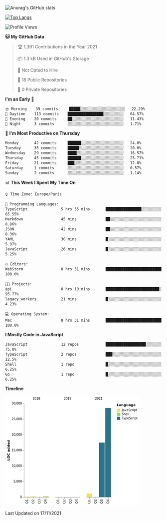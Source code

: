 ![Anurag's GitHub stats](https://github-readme-stats.vercel.app/api?username=sufiane&theme=dark&show_icons=true&count_private=true)


[![Top Langs](https://github-readme-stats.vercel.app/api/top-langs/?username=sufiane&layout=compact)](https://github.com/anuraghazra/github-readme-stats)

<!--START_SECTION:waka-->
![Profile Views](http://img.shields.io/badge/Profile%20Views-0-blue)

**🐱 My GitHub Data** 

> 🏆 1,391 Contributions in the Year 2021
 > 
> 📦 1.3 kB Used in GitHub's Storage 
 > 
> 🚫 Not Opted to Hire
 > 
> 📜 18 Public Repositories 
 > 
> 🔑 0 Private Repositories  
 > 
**I'm an Early 🐤** 

```text
🌞 Morning    39 commits     █████░░░░░░░░░░░░░░░░░░░░   22.29% 
🌆 Daytime    113 commits    ████████████████░░░░░░░░░   64.57% 
🌃 Evening    20 commits     ██░░░░░░░░░░░░░░░░░░░░░░░   11.43% 
🌙 Night      3 commits      ░░░░░░░░░░░░░░░░░░░░░░░░░   1.71%

```
📅 **I'm Most Productive on Thursday** 

```text
Monday       42 commits     ██████░░░░░░░░░░░░░░░░░░░   24.0% 
Tuesday      35 commits     █████░░░░░░░░░░░░░░░░░░░░   20.0% 
Wednesday    29 commits     ████░░░░░░░░░░░░░░░░░░░░░   16.57% 
Thursday     45 commits     ██████░░░░░░░░░░░░░░░░░░░   25.71% 
Friday       21 commits     ███░░░░░░░░░░░░░░░░░░░░░░   12.0% 
Saturday     1 commits      ░░░░░░░░░░░░░░░░░░░░░░░░░   0.57% 
Sunday       2 commits      ░░░░░░░░░░░░░░░░░░░░░░░░░   1.14%

```


📊 **This Week I Spent My Time On** 

```text
⌚︎ Time Zone: Europe/Paris

💬 Programming Languages: 
TypeScript               5 hrs 35 mins       ████████████████░░░░░░░░░   65.55% 
Markdown                 45 mins             ██░░░░░░░░░░░░░░░░░░░░░░░   8.86% 
JSON                     42 mins             ██░░░░░░░░░░░░░░░░░░░░░░░   8.36% 
YAML                     30 mins             █░░░░░░░░░░░░░░░░░░░░░░░░   5.97% 
JavaScript               26 mins             █░░░░░░░░░░░░░░░░░░░░░░░░   5.25%

🔥 Editors: 
WebStorm                 8 hrs 31 mins       █████████████████████████   100.0%

🐱‍💻 Projects: 
api                      8 hrs 10 mins       ████████████████████████░   95.77% 
legacy_workers           21 mins             █░░░░░░░░░░░░░░░░░░░░░░░░   4.23%

💻 Operating System: 
Mac                      8 hrs 31 mins       █████████████████████████   100.0%

```

**I Mostly Code in JavaScript** 

```text
JavaScript               12 repos            ██████████████████░░░░░░░   75.0% 
TypeScript               2 repos             ███░░░░░░░░░░░░░░░░░░░░░░   12.5% 
Shell                    1 repo              █░░░░░░░░░░░░░░░░░░░░░░░░   6.25% 
Go                       1 repo              █░░░░░░░░░░░░░░░░░░░░░░░░   6.25%

```


**Timeline**

![Chart not found](https://raw.githubusercontent.com/Sufiane/Sufiane/main/charts/bar_graph.png) 


 Last Updated on 17/11/2021
<!--END_SECTION:waka-->


<!--
**Sufiane/sufiane** is a ✨ _special_ ✨ repository because its `README.md` (this file) appears on your GitHub profile.

Here are some ideas to get you started:

- 🔭 I’m currently working on ...
- 🌱 I’m currently learning ...
- 👯 I’m looking to collaborate on ...
- 🤔 I’m looking for help with ...
- 💬 Ask me about ...
- 📫 How to reach me: ...
- 😄 Pronouns: ...
- ⚡ Fun fact: ...
-->
